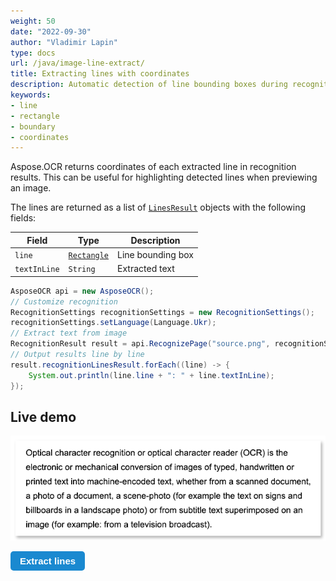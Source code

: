 ```yaml
---
weight: 50
date: "2022-09-30"
author: "Vladimir Lapin"
type: docs
url: /java/image-line-extract/
title: Extracting lines with coordinates
description: Automatic detection of line bounding boxes during recognition.
keywords:
- line
- rectangle
- boundary
- coordinates
---
```


<style>
	button {
		cursor: pointer;
		margin-right: 20px;
		padding: 7px 15px;
		border: none;
		border-radius: 5px;
		background-color: #1a89d0;
		font-weight: 700;
		font-size: 15px;
		color: #ffffff;
	}

	button:hover {
		background-color: #3071a9;
	}

	button:focus {
		outline: none;
	}

	#sample {
		position: relative;
	}

	#sample > div {
		position: absolute;
		display: none;
		border: dashed 1px #de4444;
		background-color: rgba(222,68,68,0.2);
	}

	#results {
		display: none;
		max-width: 50%;
	}
</style>

Aspose.OCR returns coordinates of each extracted line in recognition results. This can be useful for highlighting detected lines when previewing an image.

The lines are returned as a list of [`LinesResult`](https://reference.aspose.com/ocr/java/com.aspose.ocr/RecognitionResult.LinesResult) objects with the following fields:

Field | Type | Description
----- | ---- | -----------
`line` | [`Rectangle`](https://docs.oracle.com/javase/8/docs/api/java/awt/Rectangle.html) | Line bounding box
`textInLine` | `String` | Extracted text

```java
AsposeOCR api = new AsposeOCR();
// Customize recognition
RecognitionSettings recognitionSettings = new RecognitionSettings();
recognitionSettings.setLanguage(Language.Ukr);
// Extract text from image
RecognitionResult result = api.RecognizePage("source.png", recognitionSettings);
// Output results line by line
result.recognitionLinesResult.forEach((line) -> {
	System.out.println(line.line + ": " + line.textInLine);
});
```

## Live demo

<div id="sample">
	<img src="origin.png" alt="Recognized image" />
	<div style="top:30px;left:32px;width:548px;height:17px;"></div>
	<div style="top:58px;left:32px;width:562px;height:19px;"></div>
	<div style="top:88px;left:32px;width:592px;height:15px;"></div>
	<div style="top:118px;left:32px;width:578px;height:19px;"></div>
	<div style="top:148px;left:32px;width:579px;height:19px;"></div>
	<div style="top:178px;left:32px;width:389px;height:19px;"></div>
</div>

<button onclick="extract(this)">Extract lines</button>

<script>
	function extract(obj)
	{
		$("#sample > div").show(200);
		$("#results").show(200);
	}
</script>

<table id="results">
	<tr><th>Extracted line</th></tr>
	<tr><td>Optical character recognition or optical character reader (OCR) is the</td></tr>
	<tr><td>electronic or mechanical conversion of images of typed, handwritten or</td></tr>
	<tr><td>printed text into machine-encoded text. whether from a scanned document</td></tr>
	<tr><td>a photo of a document, a scene-photo (for example the text on signs and</td></tr>
	<tr><td>billboards in a landscape photo) or from subtitle text superimposed on an</td></tr>
	<tr><td>image (for example: from a television broadcast).</td></tr>
</table>
